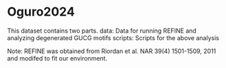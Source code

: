 # Oguro2024

This dataset contains two parts.
data: Data for running REFINE and analyzing degenerated GUCG motifs
scripts: Scripts for the above analysis

Note: REFINE was obtained from Riordan et al. NAR 39(4) 1501-1509, 2011 and modifed to fit our environment.
